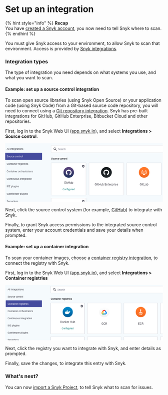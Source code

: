 # Set up an integration

{% hint style="info" %}
**Recap**\
You have [created a Snyk account](create-a-snyk-account.md), you now need to tell Snyk where to scan.
{% endhint %}

You must give Snyk access to your environment, to allow Snyk to scan that environment. Access is provided by [Snyk integrations](../integrations/).

### Integration types

The type of integration you need depends on what systems you use, and what you want to scan.

#### Example: set up a source control integration

To scan open source libraries (using Snyk Open Source) or your application code (using Snyk Code) from a Git-based source code repository, you will need to connect using a [Git repository integration](../integrations/git-repository-scm-integrations/). Snyk has pre-built integrations for GitHub, GitHub Enterprise, Bitbucket Cloud and other repositories.&#x20;

First, log in to the Snyk Web UI ([app.snyk.io](https://app.snyk.io)), and select **Integrations > Source control**.

![](<../.gitbook/assets/Screenshot 2022-07-26 at 13.26.22.png>)

Next, click the source control system (for example, [GitHub](../integrations/git-repository-scm-integrations/github-integration.md)) to integrate with Snyk.

Finally, to grant Snyk access permissions to the integrated source control system, enter your account credentials and save your details when prompted.

#### Example: set up a container integration

To scan your container images, choose a [container registry integration](../products/snyk-container/image-scanning-library/), to connect the registry with Snyk.

First, log in to the Snyk Web UI ([app.snyk.io](https://app.snyk.io)), and select **Integrations > Container registries**

![](<../.gitbook/assets/Screenshot 2022-07-26 at 13.16.05.png>)

Next, click the registry you want to integrate with Snyk, and enter details as prompted.

Finally, save the changes, to integrate this entry with Snyk.

### What's next?

You can now [import a Snyk Project](import-a-project.md), to tell Snyk what to scan for issues.
